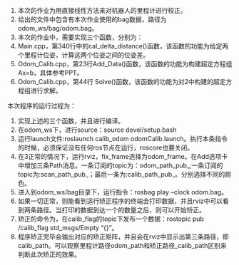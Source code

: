 1. 本次的作业为用直接线性方法来对机器人的里程计进行校正。
2. 给出的文件中包含有本次作业使用的bag数据，路径为odom_ws/bag/odom.bag。
3. 本次的作业中，需要实现三个函数，分别为：
1. Main.cpp，第340行中的cal_delta_distance()函数，该函数的功能为给定两个里程计位姿，计算这两个位姿之间的位姿差。
2. Odom_Calib.cpp，第23行Add_Data()函数，该函数的功能为构建超定方程组Ax=b，具体参考PPT。
3. Odom_Calib.cpp，第44行 Solve()函数，该函数的功能为对2中构建的超定方程组进行求解。

本次程序的运行过程为：
1. 实现上述的三个函数，并且进行编译。
2. 在odom_ws下，进行source：source devel/setup.bash
3. 运行launch文件:roslaunch  calib_odom odomCalib.launch。执行本条指令的时候，必须保证没有任何ros节点在运行，roscore也要关闭。
4. 在3正常的情况下，运行rviz，fix_frame选择为odom_frame。在Add选项卡中增加三条Path消息。一条订阅的topic为：odom_path_pub_;一条订阅的topic为:scan_path_pub_；最后一条为:calib_path_pub_。分别选择不同的颜色。
5. 进入到odom_ws/bag目录下，运行指令：rosbag play –clock odom.bag。
6. 如果一切正常，则能看到运行矫正程序的终端会打印数据，并且rviz中可以看到两条路径。当打印的数据到达一个的数量之后，则可以开始矫正。
7. 矫正的命令为，在calib_flag的topic下发布一个数据：rostopic pub /calib_flag std_msgs/Empty “{}”。
8. 程序矫正完毕会输出对应的矫正矩阵，并且会在rviz中显示出第三条路径，即calib_path。可以观察里程计路径odom_path和矫正路径_calib_path区别来判断此次矫正的效果。
